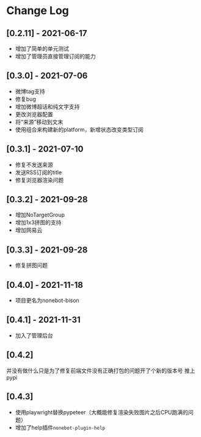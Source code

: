 # Change Log

## [0.2.11] - 2021-06-17
- 增加了简单的单元测试
- 增加了管理员直接管理订阅的能力

## [0.3.0] - 2021-07-06
- 微博tag支持
- 修复bug
- 增加微博超话和纯文字支持
- 更改浏览器配置
- 将“来源”移动到文末
- 使用组合来构建新的platform，新增状态改变类型订阅

## [0.3.1] - 2021-07-10
- 修复不发送来源
- 发送RSS订阅的title
- 修复浏览器渲染问题

## [0.3.2] - 2021-09-28
- 增加NoTargetGroup
- 增加1x3拼图的支持
- 增加网易云

## [0.3.3] - 2021-09-28
- 修复拼图问题

## [0.4.0] - 2021-11-18
- 项目更名为nonebot-bison

## [0.4.1] - 2021-11-31
- 加入了管理后台

## [0.4.2]
并没有做什么只是为了修复前端文件没有正确打包的问题开了个新的版本号
推上pypi

## [0.4.3]
- 使用playwright替换pypeteer（大概能修复渲染失败图片之后CPU跑满的问题）
- 增加了help插件`nonebot-plugin-help`
